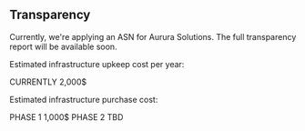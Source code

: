 ## Transparency

Currently, we're applying an ASN for Aurura Solutions. The full transparency report will be available soon.

Estimated infrastructure upkeep cost per year:

CURRENTLY        2,000$

Estimated infrastructure purchase cost:

PHASE 1         1,000$
PHASE 2 TBD
